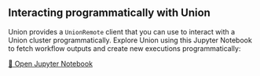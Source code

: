 ## Interacting programmatically with Union

Union provides a `UnionRemote` client that you can use to interact with
a Union cluster programmatically. Explore Union using this Jupyter Notebook
to fetch workflow outputs and create new executions programmatically:

[📂 Open Jupyter Notebook](command:union-workspace.openJupyter)
